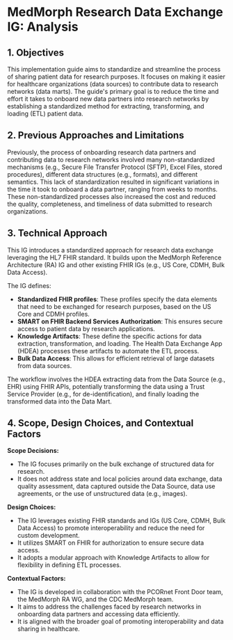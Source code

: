 # MedMorph Research Data Exchange IG: Analysis

## 1. Objectives

This implementation guide aims to standardize and streamline the process of sharing patient data for research purposes. It focuses on making it easier for healthcare organizations (data sources) to contribute data to research networks (data marts). The guide's primary goal is to reduce the time and effort it takes to onboard new data partners into research networks by establishing a standardized method for extracting, transforming, and loading (ETL) patient data.

## 2. Previous Approaches and Limitations

Previously, the process of onboarding research data partners and contributing data to research networks involved many non-standardized mechanisms (e.g., Secure File Transfer Protocol (SFTP), Excel Files, stored procedures), different data structures (e.g., formats), and different semantics. This lack of standardization resulted in significant variations in the time it took to onboard a data partner, ranging from weeks to months.  These non-standardized processes also increased the cost and reduced the quality, completeness, and timeliness of data submitted to research organizations.

## 3.  Technical Approach

This IG introduces a standardized approach for research data exchange leveraging the HL7 FHIR standard. It builds upon the MedMorph Reference Architecture (RA) IG and other existing FHIR IGs (e.g., US Core, CDMH, Bulk Data Access). 

The IG defines:
* **Standardized FHIR profiles**: These profiles specify the data elements that need to be exchanged for research purposes, based on the US Core and CDMH profiles.
* **SMART on FHIR Backend Services Authorization**: This ensures secure access to patient data by research applications.
* **Knowledge Artifacts**: These define the specific actions for data extraction, transformation, and loading. The Health Data Exchange App (HDEA) processes these artifacts to automate the ETL process.
* **Bulk Data Access**: This allows for efficient retrieval of large datasets from data sources.

The workflow involves the HDEA extracting data from the Data Source (e.g., EHR) using FHIR APIs, potentially transforming the data using a Trust Service Provider (e.g., for de-identification), and finally loading the transformed data into the Data Mart.

## 4. Scope, Design Choices, and Contextual Factors

**Scope Decisions:**
* The IG focuses primarily on the bulk exchange of structured data for research. 
* It does not address state and local policies around data exchange, data quality assessment, data captured outside the Data Source, data use agreements, or the use of unstructured data (e.g., images).

**Design Choices:**
* The IG leverages existing FHIR standards and IGs (US Core, CDMH, Bulk Data Access) to promote interoperability and reduce the need for custom development.
* It utilizes SMART on FHIR for authorization to ensure secure data access.
* It adopts a modular approach with Knowledge Artifacts to allow for flexibility in defining ETL processes.

**Contextual Factors:**
* The IG is developed in collaboration with the PCORnet Front Door team, the MedMorph RA WG, and the CDC MedMorph team.
* It aims to address the challenges faced by research networks in onboarding data partners and accessing data efficiently.
* It is aligned with the broader goal of promoting interoperability and data sharing in healthcare. 
